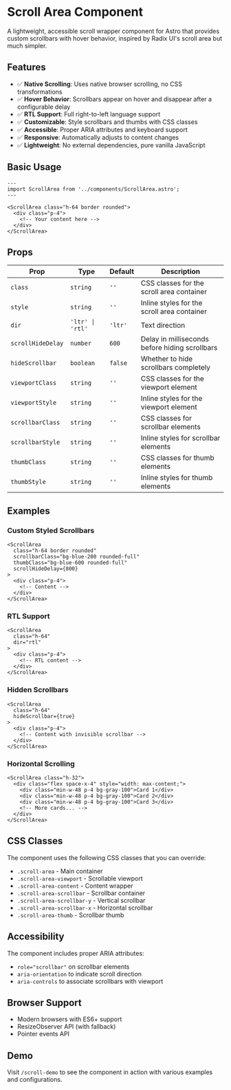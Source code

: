 # Scroll Area Component

A lightweight, accessible scroll wrapper component for Astro that provides custom scrollbars with hover behavior, inspired by Radix UI's scroll area but much simpler.

## Features

- ✅ **Native Scrolling**: Uses native browser scrolling, no CSS transformations
- ✅ **Hover Behavior**: Scrollbars appear on hover and disappear after a configurable delay
- ✅ **RTL Support**: Full right-to-left language support
- ✅ **Customizable**: Style scrollbars and thumbs with CSS classes
- ✅ **Accessible**: Proper ARIA attributes and keyboard support
- ✅ **Responsive**: Automatically adjusts to content changes
- ✅ **Lightweight**: No external dependencies, pure vanilla JavaScript

## Basic Usage

```astro
---
import ScrollArea from '../components/ScrollArea.astro';
---

<ScrollArea class="h-64 border rounded">
  <div class="p-4">
    <!-- Your content here -->
  </div>
</ScrollArea>
```

## Props

| Prop | Type | Default | Description |
|------|------|---------|-------------|
| `class` | `string` | `''` | CSS classes for the scroll area container |
| `style` | `string` | `''` | Inline styles for the scroll area container |
| `dir` | `'ltr' \| 'rtl'` | `'ltr'` | Text direction |
| `scrollHideDelay` | `number` | `600` | Delay in milliseconds before hiding scrollbars |
| `hideScrollbar` | `boolean` | `false` | Whether to hide scrollbars completely |
| `viewportClass` | `string` | `''` | CSS classes for the viewport element |
| `viewportStyle` | `string` | `''` | Inline styles for the viewport element |
| `scrollbarClass` | `string` | `''` | CSS classes for scrollbar elements |
| `scrollbarStyle` | `string` | `''` | Inline styles for scrollbar elements |
| `thumbClass` | `string` | `''` | CSS classes for thumb elements |
| `thumbStyle` | `string` | `''` | Inline styles for thumb elements |

## Examples

### Custom Styled Scrollbars

```astro
<ScrollArea 
  class="h-64 border rounded"
  scrollbarClass="bg-blue-200 rounded-full"
  thumbClass="bg-blue-600 rounded-full"
  scrollHideDelay={800}
>
  <div class="p-4">
    <!-- Content -->
  </div>
</ScrollArea>
```

### RTL Support

```astro
<ScrollArea 
  class="h-64"
  dir="rtl"
>
  <div class="p-4">
    <!-- RTL content -->
  </div>
</ScrollArea>
```

### Hidden Scrollbars

```astro
<ScrollArea 
  class="h-64"
  hideScrollbar={true}
>
  <div class="p-4">
    <!-- Content with invisible scrollbar -->
  </div>
</ScrollArea>
```

### Horizontal Scrolling

```astro
<ScrollArea class="h-32">
  <div class="flex space-x-4" style="width: max-content;">
    <div class="min-w-48 p-4 bg-gray-100">Card 1</div>
    <div class="min-w-48 p-4 bg-gray-100">Card 2</div>
    <div class="min-w-48 p-4 bg-gray-100">Card 3</div>
    <!-- More cards... -->
  </div>
</ScrollArea>
```

## CSS Classes

The component uses the following CSS classes that you can override:

- `.scroll-area` - Main container
- `.scroll-area-viewport` - Scrollable viewport
- `.scroll-area-content` - Content wrapper
- `.scroll-area-scrollbar` - Scrollbar container
- `.scroll-area-scrollbar-y` - Vertical scrollbar
- `.scroll-area-scrollbar-x` - Horizontal scrollbar
- `.scroll-area-thumb` - Scrollbar thumb

## Accessibility

The component includes proper ARIA attributes:

- `role="scrollbar"` on scrollbar elements
- `aria-orientation` to indicate scroll direction
- `aria-controls` to associate scrollbars with viewport

## Browser Support

- Modern browsers with ES6+ support
- ResizeObserver API (with fallback)
- Pointer events API

## Demo

Visit `/scroll-demo` to see the component in action with various examples and configurations.